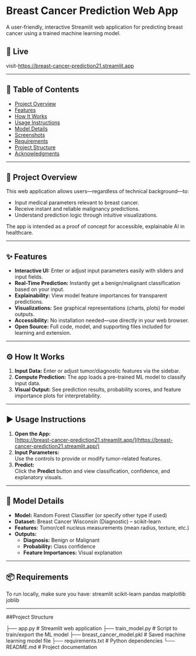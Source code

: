 # Breast Cancer Prediction Web App

A user-friendly, interactive Streamlit web application for predicting breast cancer using a trained machine learning model.  
## 🚀 Live 

visit-https://breast-cancer-prediction21.streamlit.app

---

## 📑 Table of Contents

- [Project Overview](#project-overview)
- [Features](#features)
- [How It Works](#how-it-works)
- [Usage Instructions](#usage-instructions)
- [Model Details](#model-details)
- [Screenshots](#screenshots)
- [Requirements](#requirements)
- [Project Structure](#project-structure)
- [Acknowledgments](#acknowledgments)

---

## 📝 Project Overview

This web application allows users—regardless of technical background—to:
- Input medical parameters relevant to breast cancer.
- Receive instant and reliable malignancy predictions.
- Understand prediction logic through intuitive visualizations.

The app is intended as a proof of concept for accessible, explainable AI in healthcare.

---

## ✨ Features

- **Interactive UI:** Enter or adjust input parameters easily with sliders and input fields.
- **Real-Time Prediction:** Instantly get a benign/malignant classification based on your input.
- **Explainability:** View model feature importances for transparent predictions.
- **Visualizations:** See graphical representations (charts, plots) for model outputs.
- **Accessibility:** No installation needed—use directly in your web browser.
- **Open Source:** Full code, model, and supporting files included for learning and extension.

---

## ⚙️ How It Works

1. **Input Data:** Enter or adjust tumor/diagnostic features via the sidebar.
2. **Compute Prediction:** The app loads a pre-trained ML model to classify input data.
3. **Visual Output:** See prediction results, probability scores, and feature importance plots for interpretability.

---

## ▶️ Usage Instructions

1. **Open the App:**  
   [https://breast-cancer-prediction21.streamlit.app/](https://breast-cancer-prediction21.streamlit.app/)
2. **Input Parameters:**  
   Use the controls to provide or modify tumor-related features.
3. **Predict:**  
   Click the **Predict** button and view classification, confidence, and explanatory visuals.

---

## 🤖 Model Details

- **Model:** Random Forest Classifier (or specify other type if used)
- **Dataset:** Breast Cancer Wisconsin (Diagnostic) – scikit-learn
- **Features:** Tumor/cell nucleus measurements (mean radius, texture, etc.)
- **Outputs:**  
  - **Diagnosis:** Benign or Malignant  
  - **Probability:** Class confidence  
  - **Feature Importances:** Visual explanation

---


## 📦 Requirements

To run locally, make sure you have:
streamlit
scikit-learn
pandas
matplotlib
joblib


---

##Project Structure

├── app.py                   # Streamlit web application
├── train_model.py           # Script to train/export the ML model
├── breast_cancer_model.pkl  # Saved machine learning model file
├── requirements.txt         # Python dependencies
└── README.md                # Project documentation


